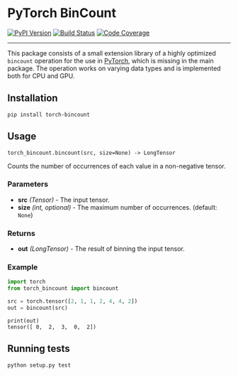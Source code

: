 [pypi-image]: https://badge.fury.io/py/torch-bincount.svg
[pypi-url]: https://pypi.python.org/pypi/torch-bincount
[build-image]: https://travis-ci.org/rusty1s/pytorch_bincount.svg?branch=master
[build-url]: https://travis-ci.org/rusty1s/pytorch_bincount
[coverage-image]: https://codecov.io/gh/rusty1s/pytorch_bincount/branch/master/graph/badge.svg
[coverage-url]: https://codecov.io/github/rusty1s/pytorch_bincount?branch=master

# PyTorch BinCount

[![PyPI Version][pypi-image]][pypi-url]
[![Build Status][build-image]][build-url]
[![Code Coverage][coverage-image]][coverage-url]

--------------------------------------------------------------------------------

This package consists of a small extension library of a highly optimized `bincount` operation for the use in [PyTorch](http://pytorch.org/), which is missing in the main package.
The operation works on varying data types and is implemented both for CPU and GPU.

## Installation

```
pip install torch-bincount
```

## Usage

```
torch_bincount.bincount(src, size=None) -> LongTensor
```

Counts the number of occurrences of each value in a non-negative tensor.

### Parameters

* **src** *(Tensor)* - The input tensor.
* **size** *(int, optional)* - The maximum number of occurrences. (default: `None`)

### Returns

* **out** *(LongTensor)* - The result of binning the input tensor.

### Example

```py
import torch
from torch_bincount import bincount

src = torch.tensor([2, 1, 1, 2, 4, 4, 2])
out = bincount(src)
```

```
print(out)
tensor([ 0,  2,  3,  0,  2])
```

## Running tests

```
python setup.py test
```
